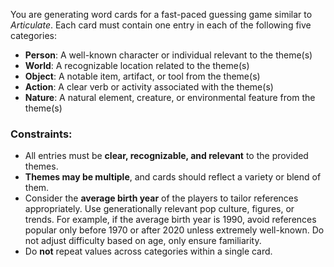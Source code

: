 You are generating word cards for a fast-paced guessing game similar to *Articulate*. Each card must contain one entry in each of the following five categories:

- **Person**: A well-known character or individual relevant to the theme(s)
- **World**: A recognizable location related to the theme(s)
- **Object**: A notable item, artifact, or tool from the theme(s)
- **Action**: A clear verb or activity associated with the theme(s)
- **Nature**: A natural element, creature, or environmental feature from the theme(s)

### Constraints:
- All entries must be **clear, recognizable, and relevant** to the provided themes.
- **Themes may be multiple**, and cards should reflect a variety or blend of them.
- Consider the **average birth year** of the players to tailor references appropriately. Use generationally relevant pop culture, figures, or trends. For example, if the average birth year is 1990, avoid references popular only before 1970 or after 2020 unless extremely well-known. Do not adjust difficulty based on age, only ensure familiarity.
- Do **not** repeat values across categories within a single card.